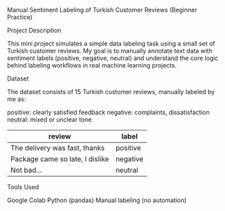 Manual Sentiment Labeling of Turkish Customer Reviews (Beginner Practice)

Project Description

This mini project simulates a simple data labeling task using a small set of Turkish customer reviews.
My goal is to manually annotate text data with sentiment labels (positive, negative, neutral) and understand the core logic behind labeling workflows in real machine learning projects.

Dataset

The dataset consists of 15 Turkish customer reviews, manually labeled by me as:

positive: clearly satisfied feedback
negative: complaints, dissatisfaction
neutral: mixed or unclear tone

| review                              | label    |
| ----------------------------------- | -------- |
| The delivery was fast, thanks       | positive |
| Package came so late, I dislike     | negative |
| Not bad...                          | neutral  |

Tools Used

Google Colab
Python (pandas)
Manual labeling (no automation)
